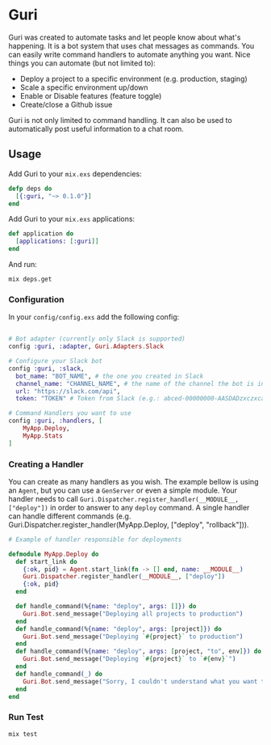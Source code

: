 Guri
========

Guri was created to automate tasks and let people know about what's happening. It is a bot system that uses chat messages as commands. You can easily write command handlers to automate anything you want. Nice things you can automate (but not limited to):

* Deploy a project to a specific environment (e.g. production, staging)
* Scale a specific environment up/down
* Enable or Disable features (feature toggle)
* Create/close a Github issue

Guri is not only limited to command handling. It can also be used to automatically post useful information to a chat room.

Usage
-----

Add Guri to your `mix.exs` dependencies:

```elixir
defp deps do
  [{:guri, "~> 0.1.0"}]
end
```

Add Guri to your `mix.exs` applications:

```elixir
def application do
  [applications: [:guri]]
end
```

And run:

```
mix deps.get
```

### Configuration

In your `config/config.exs` add the following config:
```elixir

# Bot adapter (currently only Slack is supported)
config :guri, :adapter, Guri.Adapters.Slack

# Configure your Slack bot
config :guri, :slack,
  bot_name: "BOT_NAME", # the one you created in Slack
  channel_name: "CHANNEL_NAME", # the name of the channel the bot is in
  url: "https://slack.com/api",
  token: "TOKEN" # Token from Slack (e.g.: abced-00000000-AASDADzxczxcasd)

# Command Handlers you want to use
config :guri, :handlers, [
    MyApp.Deploy,
    MyApp.Stats
]
```

### Creating a Handler

You can create as many handlers as you wish. The example bellow is using an `Agent`, but you
can use a `GenServer` or even a simple module. Your handler needs to call `Guri.Dispatcher.register_handler(__MODULE__, ["deploy"])` in order to answer to any `deploy` command. A single handler can handle different commands (e.g. Guri.Dispatcher.register_handler(MyApp.Deploy, ["deploy", "rollback"])).

```elixir
# Example of handler responsible for deployments

defmodule MyApp.Deploy do
  def start_link do
    {:ok, pid} = Agent.start_link(fn -> [] end, name: __MODULE__)
    Guri.Dispatcher.register_handler(__MODULE__, ["deploy"])
    {:ok, pid}
  end

  def handle_command(%{name: "deploy", args: []}) do
    Guri.Bot.send_message("Deploying all projects to production")
  end
  def handle_command(%{name: "deploy", args: [project]}) do
    Guri.Bot.send_message("Deploying `#{project}` to production")
  end
  def handle_command(%{name: "deploy", args: [project, "to", env]}) do
    Guri.Bot.send_message("Deploying `#{project}` to `#{env}`")
  end
  def handle_command(_) do
    Guri.Bot.send_message("Sorry, I couldn't understand what you want to deploy")
  end
end
```

### Run Test

```
mix test
```
